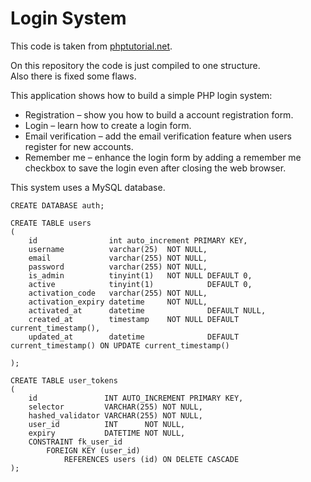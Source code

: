 # Login System

This code is taken from [phptutorial.net](https://www.phptutorial.net/).

On this repository the code is just compiled to one structure.\
Also there is fixed some flaws. 

This application shows how to build a simple PHP login system:
- Registration – show you how to build a account registration form.
- Login – learn how to create a login form.
- Email verification – add the email verification feature when users register for new accounts.
- Remember me – enhance the login form by adding a remember me checkbox to save the login even after closing the web browser.

This system uses a MySQL database.
```
CREATE DATABASE auth;
```

```
CREATE TABLE users
(
    id                int auto_increment PRIMARY KEY,
    username          varchar(25)  NOT NULL,
    email             varchar(255) NOT NULL,
    password          varchar(255) NOT NULL,
    is_admin          tinyint(1)   NOT NULL DEFAULT 0,
    active            tinyint(1)            DEFAULT 0,
    activation_code   varchar(255) NOT NULL,
    activation_expiry datetime     NOT NULL,
    activated_at      datetime              DEFAULT NULL,
    created_at        timestamp    NOT NULL DEFAULT current_timestamp(),
    updated_at        datetime              DEFAULT current_timestamp() ON UPDATE current_timestamp()

);
```

```
CREATE TABLE user_tokens
(
    id               INT AUTO_INCREMENT PRIMARY KEY,
    selector         VARCHAR(255) NOT NULL,
    hashed_validator VARCHAR(255) NOT NULL,
    user_id          INT      NOT NULL,
    expiry           DATETIME NOT NULL,
    CONSTRAINT fk_user_id
        FOREIGN KEY (user_id)
            REFERENCES users (id) ON DELETE CASCADE
);
```


